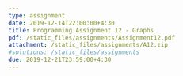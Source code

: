 ```yaml
---
type: assignment
date: 2019-12-14T22:00:00+4:30
title: Programming Assignment 12 - Graphs
pdf: /static_files/assignments/Assignment12.pdf
attachment: /static_files/assignments/A12.zip
#solutions: /static_files/assignments
due: 2019-12-21T23:59:00+4:30
---
```

